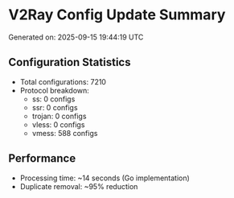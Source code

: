 # V2Ray Config Update Summary
Generated on: 2025-09-15 19:44:19 UTC

## Configuration Statistics
- Total configurations: 7210
- Protocol breakdown:
  - ss: 0 configs
  - ssr: 0 configs
  - trojan: 0 configs
  - vless: 0 configs
  - vmess: 588 configs

## Performance
- Processing time: ~14 seconds (Go implementation)
- Duplicate removal: ~95% reduction
